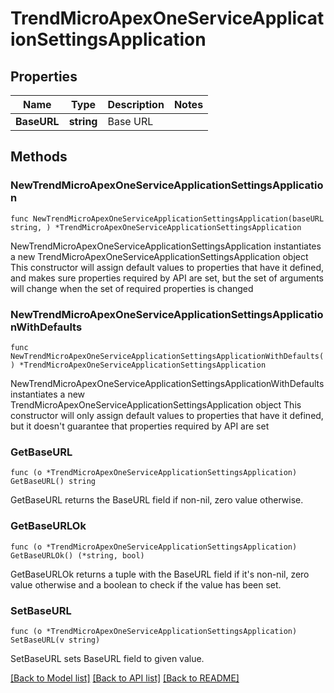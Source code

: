 # TrendMicroApexOneServiceApplicationSettingsApplication

## Properties

Name | Type | Description | Notes
------------ | ------------- | ------------- | -------------
**BaseURL** | **string** | Base URL | 

## Methods

### NewTrendMicroApexOneServiceApplicationSettingsApplication

`func NewTrendMicroApexOneServiceApplicationSettingsApplication(baseURL string, ) *TrendMicroApexOneServiceApplicationSettingsApplication`

NewTrendMicroApexOneServiceApplicationSettingsApplication instantiates a new TrendMicroApexOneServiceApplicationSettingsApplication object
This constructor will assign default values to properties that have it defined,
and makes sure properties required by API are set, but the set of arguments
will change when the set of required properties is changed

### NewTrendMicroApexOneServiceApplicationSettingsApplicationWithDefaults

`func NewTrendMicroApexOneServiceApplicationSettingsApplicationWithDefaults() *TrendMicroApexOneServiceApplicationSettingsApplication`

NewTrendMicroApexOneServiceApplicationSettingsApplicationWithDefaults instantiates a new TrendMicroApexOneServiceApplicationSettingsApplication object
This constructor will only assign default values to properties that have it defined,
but it doesn't guarantee that properties required by API are set

### GetBaseURL

`func (o *TrendMicroApexOneServiceApplicationSettingsApplication) GetBaseURL() string`

GetBaseURL returns the BaseURL field if non-nil, zero value otherwise.

### GetBaseURLOk

`func (o *TrendMicroApexOneServiceApplicationSettingsApplication) GetBaseURLOk() (*string, bool)`

GetBaseURLOk returns a tuple with the BaseURL field if it's non-nil, zero value otherwise
and a boolean to check if the value has been set.

### SetBaseURL

`func (o *TrendMicroApexOneServiceApplicationSettingsApplication) SetBaseURL(v string)`

SetBaseURL sets BaseURL field to given value.



[[Back to Model list]](../README.md#documentation-for-models) [[Back to API list]](../README.md#documentation-for-api-endpoints) [[Back to README]](../README.md)



